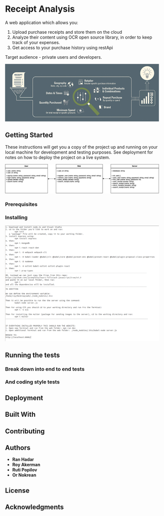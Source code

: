 # Receipt Analysis

A web application which allows you: 
1. Upload purchase receipts and store them on the cloud 
2. Analyze their content using OCR open source library, in order to keep track of your expenses.
4. Get access to your purchase history using restApi

Target audience - private users and developers.

![](receipt.jpg)


## Getting Started
These instructions will get you a copy of the project up and running on your local machine for development and testing purposes. See deployment for notes on how to deploy the project on a live system.

![](receipt_uml.png)


### Prerequisites


### Installing
![](how_to_install.png)

## Running the tests


### Break down into end to end tests


### And coding style tests


## Deployment


## Built With


## Contributing


## Authors

* **Ran Hadar** 
* **Roy Akerman** 
* **Ruti Popilov** 
* **Or Nokrean** 


## License


## Acknowledgments

